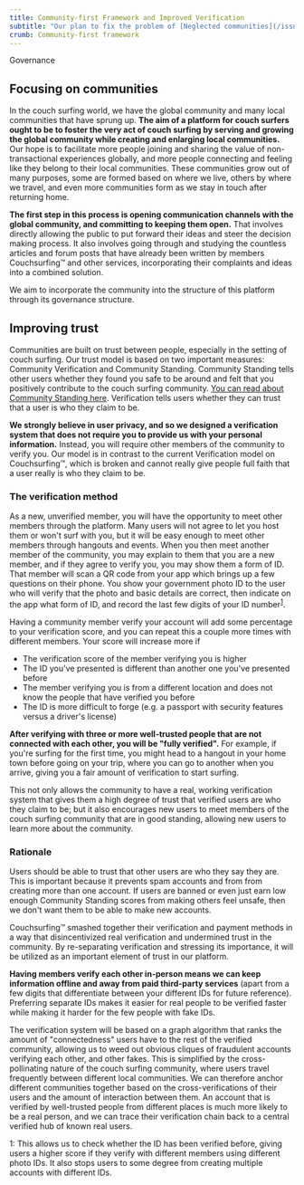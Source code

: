 ```yaml
---
title: Community-first Framework and Improved Verification
subtitle: "Our plan to fix the problem of [Neglected communities](/issues/communities-and-trust)"
crumb: Community-first framework
---
```


<span class="tag is-success is-large">Governance</span>

## Focusing on communities

In the couch surfing world, we have the global community and many local communities that have sprung up. **The aim of a platform for couch surfers ought to be to foster the very act of couch surfing by serving and growing the global community while creating and enlarging local communities.** Our hope is to facilitate more people joining and sharing the value of non-transactional experiences globally, and more people connecting and feeling like they belong to their local communities. These communities grow out of many purposes, some are formed based on where we live, others by where we travel, and even more communities form as we stay in touch after returning home.

**The first step in this process is opening communication channels with the global community, and committing to keeping them open.** That involves directly allowing the public to put forward their ideas and steer the decision making process. It also involves going through and studying the countless articles and forum posts that have already been written by members Couchsurfing&#8482; and other services, incorporating their complaints and ideas into a combined solution.

We aim to incorporate the community into the structure of this platform through its governance structure.

## Improving trust

Communities are built on trust between people, especially in the setting of couch surfing. Our trust model is based on two important measures: Community Verification and Community Standing. Community Standing tells other users whether they found you safe to be around and felt that you positively contribute to the couch surfing community. [You can read about Community Standing here](/plan/reviews). Verification tells users whether they can trust that a user is who they claim to be.

**We strongly believe in user privacy, and so we designed a verification system that does not require you to provide us with your personal information.** Instead, you will require other members of the community to verify you. Our model is in contrast to the current Verification model on Couchsurfing&#8482;, which is broken and cannot really give people full faith that a user really is who they claim to be.

### The verification method

As a new, unverified member, you will have the opportunity to meet other members through the platform. Many users will not agree to let you host them or won't surf with you, but it will be easy enough to meet other members through hangouts and events. When you then meet another member of the community, you may explain to them that you are a new member, and if they agree to verify you, you may show them a form of ID. That member will scan a QR code from your app which brings up a few questions on their phone. You show your government photo ID to the user who will verify that the photo and basic details are correct, then indicate on the app what form of ID, and record the last few digits of your ID number<sup>[1](#fn1)</sup>.

Having a community member verify your account will add some percentage to your verification score, and you can repeat this a couple more times with different members. Your score will increase more if

- The verification score of the member verifying you is higher
- The ID you've presented is different than another one you've presented before
- The member verifying you is from a different location and does not know the people that have verified you before
- The ID is more difficult to forge (e.g. a passport with security features versus a driver's license)

**After verifying with three or more well-trusted people that are not connected with each other, you will be "fully verified".** For example, if you're surfing for the first time, you might head to a hangout in your home town before going on your trip, where you can go to another when you arrive, giving you a fair amount of verification to start surfing.

This not only allows the community to have a real, working verification system that gives them a high degree of trust that verified users are who they claim to be; but it also encourages new users to meet members of the couch surfing community that are in good standing, allowing new users to learn more about the community.

### Rationale

Users should be able to trust that other users are who they say they are. This is important because it prevents spam accounts and from from creating more than one account. If users are banned or even just earn low enough Community Standing scores from making others feel unsafe, then we don't want them to be able to make new accounts.

Couchsurfing&#8482; smashed together their verification and payment methods in a way that disincentivized real verification and undermined trust in the community. By re-separating verification and stressing its importance, it will be utilized as an important element of trust in our platform.

**Having members verify each other in-person means we can keep information offline and away from paid third-party services** (apart from a few digits that differentiate between your different IDs for future reference). Preferring separate IDs makes it easier for real people to be verified faster while making it harder for the few people with fake IDs.

The verification system will be based on a graph algorithm that ranks the amount of "connectedness" users have to the rest of the verified community, allowing us to weed out obvious cliques of fraudulent accounts verifying each other, and other fakes. This is simplified by the cross-pollinating nature of the couch surfing community, where users travel frequently between different local communities. We can therefore anchor different communities together based on the cross-verifications of their users and the amount of interaction between them. An account that is verified by well-trusted people from different places is much more likely to be a real person, and we can trace their verification chain back to a central verified hub of known real users.

<a name="fn1">1</a>: This allows us to check whether the ID has been verified before, giving users a higher score if they verify with different members using different photo IDs. It also stops users to some degree from creating multiple accounts with different IDs.
